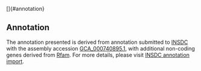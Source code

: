 []{#annotation}

Annotation
----------

The annotation presented is derived from annotation submitted to
[INSDC](http://www.insdc.org) with the assembly accession
[GCA\_000740895.1](http://www.ebi.ac.uk/ena/data/view/GCA_000740895.1),
with additional non-coding genes derived from
[Rfam](http://rfam.xfam.org/). For more details, please visit [INSDC
annotation
import](http://ensemblgenomes.org/info/data/insdc_annotation).
